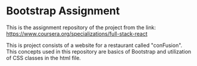 # Bootstrap Assignment
This is the assignment repository of the project from the link: 
https://www.coursera.org/specializations/full-stack-react

This is project consists of a website for a restaurant called "conFusion". This concepts used in this repository are basics of Bootstrap and utilization of CSS classes in the html file.